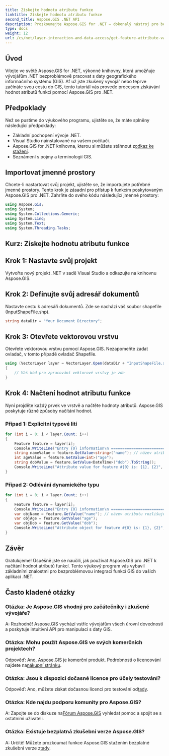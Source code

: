 ```yaml
---
title: Získejte hodnotu atributu funkce
linktitle: Získejte hodnotu atributu funkce
second_title: Aspose.GIS .NET API
description: Prozkoumejte Aspose.GIS for .NET – dokonalý nástroj pro bezproblémovou integraci dat GIS. Stáhněte si bezplatnou zkušební verzi nyní! #Apose #GIS #.NET
type: docs
weight: 12
url: /cs/net/layer-interaction-and-data-access/get-feature-attribute-value/
---
```

## Úvod
Vítejte ve světě Aspose.GIS for .NET, výkonné knihovny, která umožňuje vývojářům .NET bezproblémově pracovat s daty geografického informačního systému (GIS). Ať už jste zkušený vývojář nebo teprve začínáte svou cestu do GIS, tento tutoriál vás provede procesem získávání hodnot atributů funkcí pomocí Aspose.GIS pro .NET.
## Předpoklady
Než se pustíme do výukového programu, ujistěte se, že máte splněny následující předpoklady:
- Základní pochopení vývoje .NET.
- Visual Studio nainstalované na vašem počítači.
-  Aspose.GIS for .NET knihovna, kterou si můžete stáhnout z[odkaz ke stažení](https://releases.aspose.com/gis/net/).
- Seznámení s pojmy a terminologií GIS.
## Importovat jmenné prostory
Chcete-li nastartovat svůj projekt, ujistěte se, že importujete potřebné jmenné prostory. Tento krok je zásadní pro přístup k funkcím poskytovaným Aspose.GIS pro .NET. Zahrňte do svého kódu následující jmenné prostory:
```csharp
using Aspose.Gis;
using System;
using System.Collections.Generic;
using System.Linq;
using System.Text;
using System.Threading.Tasks;
```
## Kurz: Získejte hodnotu atributu funkce
## Krok 1: Nastavte svůj projekt
Vytvořte nový projekt .NET v sadě Visual Studio a odkazujte na knihovnu Aspose.GIS.
## Krok 2: Definujte svůj adresář dokumentů
Nastavte cestu k adresáři dokumentů. Zde se nachází váš soubor shapefile (InputShapeFile.shp).
```csharp
string dataDir = "Your Document Directory";
```
## Krok 3: Otevřete vektorovou vrstvu
Otevřete vektorovou vrstvu pomocí Aspose.GIS. Nezapomeňte zadat ovladač, v tomto případě ovladač Shapefile.
```csharp
using (VectorLayer layer = VectorLayer.Open(dataDir + "InputShapeFile.shp", Drivers.Shapefile))
{
    // Váš kód pro zpracování vektorové vrstvy je zde
}
```
## Krok 4: Načtení hodnot atributu funkce
Nyní projděte každý prvek ve vrstvě a načtěte hodnoty atributů. Aspose.GIS poskytuje různé způsoby načítání hodnot.
### Případ 1: Explicitní typové lití
```csharp
for (int i = 0; i < layer.Count; i++)
{
    Feature feature = layer[i];
    Console.WriteLine("Entry {0} information\n ========================", i);
    string nameValue = feature.GetValue<string>("name"); // název atributu rozlišuje velká a malá písmena
    int ageValue = feature.GetValue<int>("age");
    string dobValue = feature.GetValue<DateTime>("dob").ToString();
    Console.WriteLine("Attribute value for feature #{0} is: {1}, {2}", nameValue, ageValue, dobValue);
}
```
### Případ 2: Odlévání dynamického typu
```csharp
for (int i = 0; i < layer.Count; i++)
{
    Feature feature = layer[i];
    Console.WriteLine("Entry {0} information\n ========================", i);
    var objName = feature.GetValue("name"); // název atributu rozlišuje velká a malá písmena
    var objAge = feature.GetValue("age");
    var objDob = feature.GetValue("dob");
    Console.WriteLine("Attribute object for feature #{0} is: {1}, {2}", objName, objAge, objDob);
}
```
## Závěr
Gratulujeme! Úspěšně jste se naučili, jak používat Aspose.GIS pro .NET k načítání hodnot atributů funkcí. Tento výukový program vás vybavil základními znalostmi pro bezproblémovou integraci funkcí GIS do vašich aplikací .NET.
## Často kladené otázky
### Otázka: Je Aspose.GIS vhodný pro začátečníky i zkušené vývojáře?
A: Rozhodně! Aspose.GIS vychází vstříc vývojářům všech úrovní dovedností a poskytuje intuitivní API pro manipulaci s daty GIS.
### Otázka: Mohu použít Aspose.GIS ve svých komerčních projektech?
 Odpověď: Ano, Aspose.GIS je komerční produkt. Podrobnosti o licencování najdete na[nákupní stránku](https://purchase.aspose.com/buy).
### Otázka: Jsou k dispozici dočasné licence pro účely testování?
 Odpověď: Ano, můžete získat dočasnou licenci pro testování od[tady](https://purchase.aspose.com/temporary-license/).
### Otázka: Kde najdu podporu komunity pro Aspose.GIS?
 A: Zapojte se do diskuze na[Fórum Aspose.GIS](https://forum.aspose.com/c/gis/33) vyhledat pomoc a spojit se s ostatními uživateli.
### Otázka: Existuje bezplatná zkušební verze Aspose.GIS?
 A: Určitě! Můžete prozkoumat funkce Aspose.GIS stažením bezplatné zkušební verze z[tady](https://releases.aspose.com/).